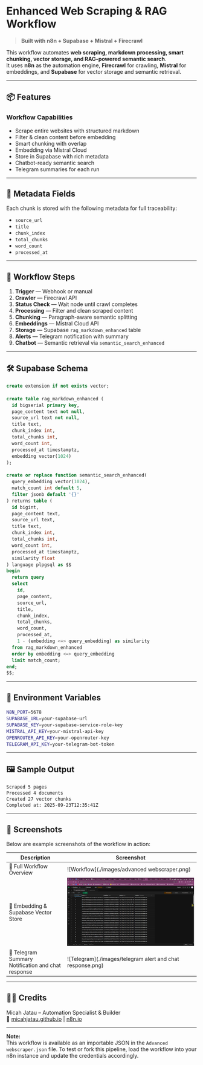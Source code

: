 # Enhanced Web Scraping & RAG Workflow  
> **Built with n8n + Supabase + Mistral + Firecrawl**

This workflow automates **web scraping, markdown processing, smart chunking, vector storage, and RAG-powered semantic search**.  
It uses **n8n** as the automation engine, **Firecrawl** for crawling, **Mistral** for embeddings, and **Supabase** for vector storage and semantic retrieval.

---

## 📦 Features

### Workflow Capabilities
- Scrape entire websites with structured markdown
- Filter & clean content before embedding
- Smart chunking with overlap
- Embedding via Mistral Cloud
- Store in Supabase with rich metadata
- Chatbot-ready semantic search
- Telegram summaries for each run

---

## 🧱 Metadata Fields
Each chunk is stored with the following metadata for full traceability:
- `source_url`
- `title`
- `chunk_index`
- `total_chunks`
- `word_count`
- `processed_at`

---

## 🔁 Workflow Steps

1. **Trigger** — Webhook or manual
2. **Crawler** — Firecrawl API
3. **Status Check** — Wait node until crawl completes
4. **Processing** — Filter and clean scraped content
5. **Chunking** — Paragraph-aware semantic splitting
6. **Embeddings** — Mistral Cloud API
7. **Storage** — Supabase `rag_markdown_enhanced` table
8. **Alerts** — Telegram notification with summary
9. **Chatbot** — Semantic retrieval via `semantic_search_enhanced`

---

## 🛠️ Supabase Schema

```sql
create extension if not exists vector;

create table rag_markdown_enhanced (
  id bigserial primary key,
  page_content text not null,
  source_url text not null,
  title text,
  chunk_index int,
  total_chunks int,
  word_count int,
  processed_at timestamptz,
  embedding vector(1024)
);

create or replace function semantic_search_enhanced(
  query_embedding vector(1024),
  match_count int default 5,
  filter jsonb default '{}'
) returns table (
  id bigint,
  page_content text,
  source_url text,
  title text,
  chunk_index int,
  total_chunks int,
  word_count int,
  processed_at timestamptz,
  similarity float
) language plpgsql as $$
begin
  return query
  select
    id,
    page_content,
    source_url,
    title,
    chunk_index,
    total_chunks,
    word_count,
    processed_at,
    1 - (embedding <=> query_embedding) as similarity
  from rag_markdown_enhanced
  order by embedding <=> query_embedding
  limit match_count;
end;
$$;
```

---

## 🔐 Environment Variables

```bash
N8N_PORT=5678
SUPABASE_URL=your-supabase-url
SUPABASE_KEY=your-supabase-service-role-key
MISTRAL_API_KEY=your-mistral-api-key
OPENROUTER_API_KEY=your-openrouter-key
TELEGRAM_API_KEY=your-telegram-bot-token
```

---

## 🖼️ Sample Output

```
Scraped 5 pages
Processed 4 documents
Created 27 vector chunks
Completed at: 2025-09-23T12:35:41Z
```

---

## 🧾 Screenshots

Below are example screenshots of the workflow in action:

| Description                          | Screenshot |
|--------------------------------------|------------|
| 🔁 Full Workflow Overview            | ![Workflow](./images/advanced webscraper.png) |
| 🧠 Embedding & Supabase Vector Store | ![Vectors](./images/supabase.png) |
| 📢 Telegram Summary Notification and chat response     | ![Telegram](./images/telegram alert and chat response.png) |
---

## 👨‍💻 Credits

Micah Jatau – Automation Specialist & Builder  
🔗 [micahjatau.github.io](https://micahjatau.github.io) | [n8n.io](https://n8n.io)

---

**Note:**  
This workflow is available as an importable JSON in the `Advanced webscraper.json` file. To test or fork this pipeline, load the workflow into your n8n instance and update the credentials accordingly.
